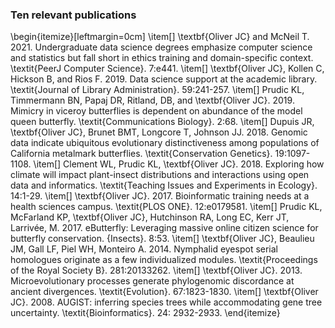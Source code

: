 ### Ten relevant publications
\begin{itemize}[leftmargin=0cm]
\item[] \textbf{Oliver JC} and McNeil T. 2021. Undergraduate data science degrees emphasize computer science and statistics but fall short in ethics training and domain-specific context. \textit{PeerJ Computer Science}. 7:e441.
\item[] \textbf{Oliver JC}, Kollen C, Hickson B, and Rios F. 2019. Data science support at the academic library. \textit{Journal of Library Administration}. 59:241-257.
\item[] Prudic KL, Timmermann BN, Papaj DR, Ritland, DB, and \textbf{Oliver JC}. 2019. Mimicry in viceroy butterflies is dependent on abundance of the model queen butterfly. \textit{Communications Biology}. 2:68.
\item[] Dupuis JR, \textbf{Oliver JC}, Brunet BMT, Longcore T, Johnson JJ. 2018. Genomic data indicate ubiquitous evolutionary distinctiveness among populations of California metalmark butterflies. \textit{Conservation Genetics}. 19:1097-1108.
\item[] Clement WL, Prudic KL, \textbf{Oliver JC}. 2018. Exploring how climate will impact plant-insect distributions and interactions using open data and informatics. \textit{Teaching Issues and Experiments in Ecology}. 14:1-29.
\item[] \textbf{Oliver JC}. 2017. Bioinformatic training needs at a health sciences campus. \textit{PLOS ONE}. 12:e0179581.
\item[] Prudic KL, McFarland KP, \textbf{Oliver JC}, Hutchinson RA, Long EC, Kerr JT, Larrivée, M. 2017. eButterfly: Leveraging massive online citizen science for butterfly conservation. {Insects}. 8:53.
\item[] \textbf{Oliver JC}, Beaulieu JM, Gall LF, Piel WH, Monteiro A. 2014. Nymphalid eyespot serial homologues originate as a few individualized modules. \textit{Proceedings of the Royal Society B}. 281:20133262.
\item[] \textbf{Oliver JC}. 2013. Microevolutionary processes generate phylogenomic discordance at ancient divergences. \textit{Evolution}. 67:1823-1830.
\item[] \textbf{Oliver JC}. 2008. AUGIST: inferring species trees while accommodating gene tree uncertainty. \textit{Bioinformatics}. 24: 2932-2933.
\end{itemize}
